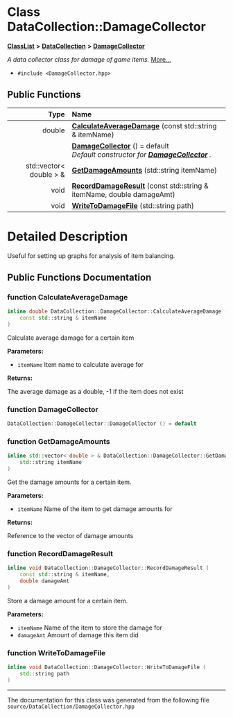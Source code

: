 

# Class DataCollection::DamageCollector



[**ClassList**](annotated.md) **>** [**DataCollection**](namespace_data_collection.md) **>** [**DamageCollector**](class_data_collection_1_1_damage_collector.md)



_A data collector class for damage of game items._ [More...](#detailed-description)

* `#include <DamageCollector.hpp>`





































## Public Functions

| Type | Name |
| ---: | :--- |
|  double | [**CalculateAverageDamage**](#function-calculateaveragedamage) (const std::string & itemName) <br> |
|   | [**DamageCollector**](#function-damagecollector) () = default<br>_Default constructor for_ [_**DamageCollector**_](class_data_collection_1_1_damage_collector.md) _._ |
|  std::vector&lt; double &gt; & | [**GetDamageAmounts**](#function-getdamageamounts) (std::string itemName) <br> |
|  void | [**RecordDamageResult**](#function-recorddamageresult) (const std::string & itemName, double damageAmt) <br> |
|  void | [**WriteToDamageFile**](#function-writetodamagefile) (std::string path) <br> |




























# Detailed Description


Useful for setting up graphs for analysis of item balancing. 


    
## Public Functions Documentation




### function CalculateAverageDamage 


```C++
inline double DataCollection::DamageCollector::CalculateAverageDamage (
    const std::string & itemName
) 
```



Calculate average damage for a certain item 

**Parameters:**


* `itemName` Item name to calculate average for 



**Returns:**

The average damage as a double, -1 if the item does not exist 





        



### function DamageCollector 

```C++
DataCollection::DamageCollector::DamageCollector () = default
```






### function GetDamageAmounts 


```C++
inline std::vector< double > & DataCollection::DamageCollector::GetDamageAmounts (
    std::string itemName
) 
```



Get the damage amounts for a certain item. 

**Parameters:**


* `itemName` Name of the item to get damage amounts for 



**Returns:**

Reference to the vector of damage amounts 





        



### function RecordDamageResult 


```C++
inline void DataCollection::DamageCollector::RecordDamageResult (
    const std::string & itemName,
    double damageAmt
) 
```



Store a damage amount for a certain item. 

**Parameters:**


* `itemName` Name of the item to store the damage for 
* `damageAmt` Amount of damage this item did 




        



### function WriteToDamageFile 

```C++
inline void DataCollection::DamageCollector::WriteToDamageFile (
    std::string path
) 
```




------------------------------
The documentation for this class was generated from the following file `source/DataCollection/DamageCollector.hpp`

